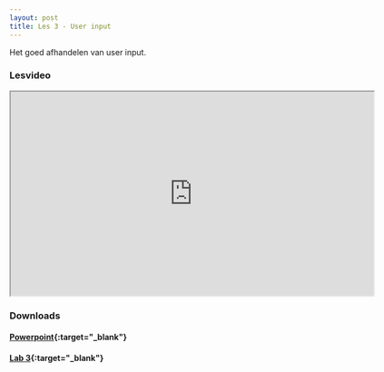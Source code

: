 ```yaml
---
layout: post
title: Les 3 - User input
---
```


Het goed afhandelen van user input.

### Lesvideo
<iframe src="https://drive.google.com/file/d/1A-_Wn-jJB6dStrAeYMbQg8KkHCTDxf1A/preview" width="640" height="360" allowFullScreen allow="accelerometer; autoplay; encrypted-media; gyroscope; picture-in-picture"></iframe>


### Downloads

#### [Powerpoint](https://drive.google.com/file/d/1B5rNJQnZy-xHhAfQ5tg4_CjiZ-cIuidZ/view?usp=sharing){:target="_blank"}

#### [Lab 3](https://drive.google.com/file/d/1vdK7gY3yVQk4Cr3dqb2IIIboOmsgNMrz/view?usp=sharing){:target="_blank"}